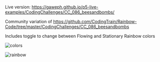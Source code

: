 Live version: https://gaweph.github.io/p5-live-examples/CodingChallenges/CC_086_beesandbombs/

Community variation of https://github.com/CodingTrain/Rainbow-Code/tree/master/CodingChallenges/CC_086_beesandbombs

Includes toggle to change between Flowing and Stationary Rainbow colors

![colors](https://gaweph.github.io/p5-live-examples/CodingChallenges/CC_086_beesandbombs/images/beesandbombs_rainbow.gif)

![rainbow](https://gaweph.github.io/p5-live-examples/CodingChallenges/CC_086_beesandbombs/images/beesandbombs_rainbow_flowing.gif)
